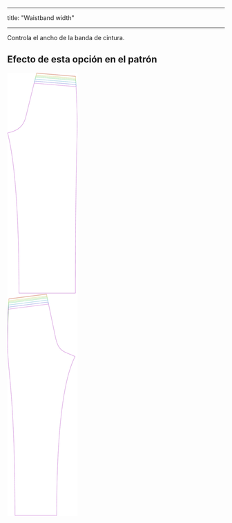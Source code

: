 - - -
title: "Waistband width"
- - -

Controla el ancho de la banda de cintura.

## Efecto de esta opción en el patrón

![Esta imagen muestra el efecto de esta opción superponiendo varias variantes que tienen un valor diferente para esta opción](titan_waistbandwidth_sample.svg "Efecto de esta opción en el patrón")
